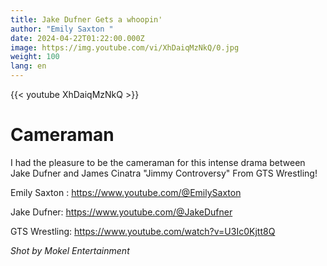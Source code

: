 ```yaml
---
title: Jake Dufner Gets a whoopin'
author: "Emily Saxton "
date: 2024-04-22T01:22:00.000Z
image: https://img.youtube.com/vi/XhDaiqMzNkQ/0.jpg
weight: 100
lang: en
---
```

{{< youtube XhDaiqMzNkQ  >}}

# Cameraman
I had the pleasure to be the cameraman for this intense drama between Jake Dufner and James Cinatra "Jimmy Controversy" From GTS Wrestling!

Emily Saxton : https://www.youtube.com/@EmilySaxton

Jake Dufner: https://www.youtube.com/@JakeDufner

GTS Wrestling: https://www.youtube.com/watch?v=U3Ic0Kjtt8Q

*Shot by Mokel Entertainment*
